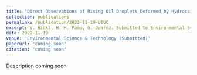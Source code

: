 ```yaml
---
title: "Direct Observations of Rising Oil Droplets Deformed by Hydrocarbonoclastic Bacteria"
collection: publications
permalink: /publication/2022-11-19-UIUC
excerpt: V. Hickl, H. H. Pamu, G. Juarez. Submitted to Environmental Science & Technology
date: 2022-11-19 
venue: 'Environmental Science & Technology (Submitted)'
paperurl: 'coming soon' 
citation: 'coming soon'
---
```

Description coming soon 
<!--This paper is about the number 1. The number 2 is left for future work.-->

<!--[Download paper here](http://academicpages.github.io/files/paper1.pdf)-->

<!--Recommended citation: Your Name, You. (2009). "Paper Title Number 1." <i>Journal 1</i>. 1(1).-->
